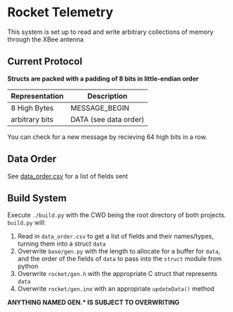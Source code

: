 # Rocket Telemetry
This system is set up to read and write arbitrary collections of memory
through the XBee antenna

## Current Protocol

**Structs are packed with a padding of 8 bits in little-endian order**

| Representation | Description |
| --- | --- |
| 8 High Bytes | MESSAGE_BEGIN |
| arbitrary bits | DATA (see data order) |

You can check for a new message by recieving 64 high bits in a row.

## Data Order
See [data_order.csv](data_order.csv) for a list of fields sent

## Build System
Execute `./build.py` with the CWD being the root directory of both projects. `build.py` will:
1. Read in `data_order.csv` to get a list of fields and their names/types, turning them into a struct `data`
2. Overwrite `base/gen.py` with the length to allocate for a buffer for `data`, and the order of the fields of `data` to pass into the `struct` module from python
3. Overwrite `rocket/gen.h` with the appropriate C struct that represents `data`
4. Overwrite `rocket/gen.ino` with an appropriate `updateData()` method

**ANYTHING NAMED GEN.\* IS SUBJECT TO OVERWRITING**